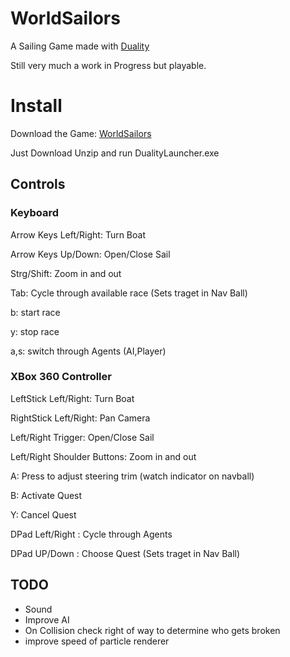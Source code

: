 # WorldSailors
A Sailing Game made with [Duality](https://duality.adamslair.net/)

Still very much a work in Progress but playable.

# Install
Download the Game: [WorldSailors](https://github.com/FreddyDoll/WorldSailors/releases/download/v0.1/WorldSailorsDuality.zip)

Just Download Unzip and run DualityLauncher.exe

## Controls
### Keyboard
Arrow Keys Left/Right: Turn Boat

Arrow Keys Up/Down: Open/Close Sail

Strg/Shift: Zoom in and out

Tab: Cycle through available race (Sets traget in Nav Ball)

b: start race

y: stop race 

a,s: switch through Agents (AI,Player)

### XBox 360 Controller
LeftStick Left/Right: Turn Boat

RightStick Left/Right: Pan Camera

Left/Right Trigger: Open/Close Sail

Left/Right Shoulder Buttons: Zoom in and out

A: Press to adjust steering trim (watch indicator on navball)

B: Activate Quest

Y: Cancel Quest

DPad Left/Right : Cycle through Agents

DPad UP/Down : Choose Quest (Sets traget in Nav Ball)

## TODO
- Sound
- Improve AI
- On Collision check right of way to determine who gets broken
- improve speed of particle renderer




